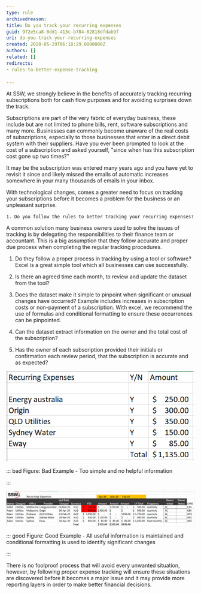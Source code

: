 ```yaml
---
type: rule
archivedreason: 
title: Do you track your recurring expenses
guid: 972e5ca8-0dd1-413c-b784-82818dfdab9f
uri: do-you-track-your-recurring-expenses
created: 2020-05-29T06:18:29.0000000Z
authors: []
related: []
redirects:
- rules-to-better-expense-tracking

---
```


At SSW, we strongly believe in the benefits of accurately tracking recurring subscriptions both for cash flow purposes and for avoiding surprises down the track. 



Subscriptions are part of the very fabric of everyday business, these include but are not limited to phone bills, rent, software subscriptions and many more. Businesses can commonly become unaware of the real costs of subscriptions, especially to those businesses that enter in a direct debit system with their suppliers. Have you ever been prompted to look at the cost of a subscription and asked yourself, "since when has this subscription cost gone up two times?" 




It may be the subscription was entered many years ago and you have yet to revisit it since and likely missed the emails of automatic increases somewhere in your many thousands of emails in your inbox.





With technological changes, comes a greater need to focus on tracking your subscriptions before it becomes a problem for the business or an unpleasant surprise.





```
1. Do you follow the rules to better tracking your recurring expenses?
```




A common solution many business owners used to solve the issues of tracking is by delegating the responsibilities to their finance team or accountant. This is a big assumption that they follow accurate and proper due process when completing the regular tracking procedures. 





1. Do they follow a proper process in tracking by using a tool or software? Excel is a great simple tool which all businesses can use successfully.


2. Is there an agreed time each month, to review and update the dataset from the tool? 


3. Does the dataset make it simple to pinpoint when significant or unusual changes have occurred? Example includes increases in subscription costs or non-payment of a subscription. With excel, we recommend the use of formulas and conditional formatting to ensure these occurrences can be pinpointed.


4. Can the dataset extract information on the owner and the total cost of the subscription?
5. Has the owner of each subscription provided their initials or confirmation each review period, that the subscription is accurate and as expected?





![](2020-05-29_17-40-48.png)


::: bad
Figure: Bad Example - Too simple and no helpful information

:::




![](2020-05-29_17-50-10.png)



::: good
Figure: Good Example - All useful information is maintained and conditional formatting is used to identify significant changes 

:::

There is no foolproof process that will avoid every unwanted situation, however, by following proper expense tracking will ensure these situations are discovered before it becomes a major issue and it may provide more reporting layers in order to make better financial decisions.




<!--endintro-->
